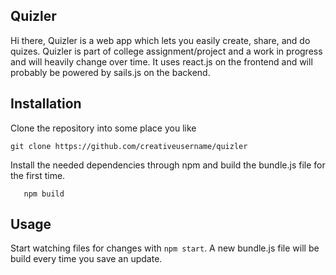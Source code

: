 ## Quizler

Hi there, Quizler is a web app which lets you easily create, share, and do quizes.
Quizler is part of college assignment/project and a work in progress and will heavily change over time. It uses react.js on the frontend and will probably be powered by sails.js on the backend.

## Installation

Clone the repository into some place you like

```git clone https://github.com/creativeusername/quizler ```

Install the needed dependencies through npm and build the bundle.js file for the first time.

```npm install
   npm build
```

## Usage

Start watching files for changes with `npm start`. A new bundle.js file will be build every time you save an update.
